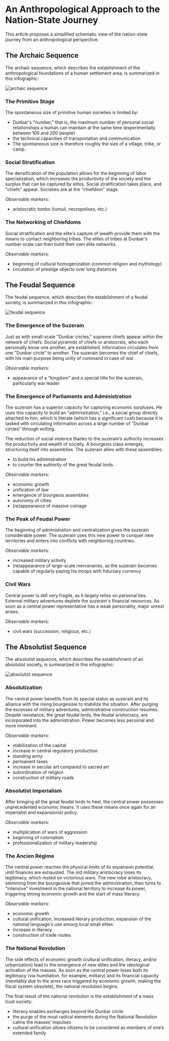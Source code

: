 # An Anthropological Approach to the Nation-State Journey

This article proposes a simplified schematic view of the nation-state journey from an anthropological perspective.

## The Archaic Sequence

The archaic sequence, which describes the establishment of the anthropological foundations of a human settlement area, is summarized in this infographic:

![archaic sequence](./images/parcours_national/sequence_archaique.jpg)

### The Primitive Stage

The spontaneous size of primitive human societies is limited by:

* Dunbar's "number," that is, the maximum number of personal social relationships a human can maintain at the same time (experimentally between 100 and 200 people)
* the technical capacities of transportation and communication
* The spontaneous size is therefore roughly the size of a village, tribe, or camp.

### Social Stratification

The densification of the population allows for the beginning of labor specialization, which increases the productivity of the society and the surplus that can be captured by elites. Social stratification takes place, and "chiefs" appear. Societies are at the "chiefdom" stage.

*Observable markers:*

* aristocratic tombs (tumuli, necropolises, etc.)

### The Networking of Chiefdoms

Social stratification and the elite's capture of wealth provide them with the means to contact neighboring tribes. The elites of tribes at Dunbar's number scale can then build their own elite networks.

*Observable markers:*

* beginning of cultural homogenization (common religion and mythology)
* circulation of prestige objects over long distances

## The Feudal Sequence

The feudal sequence, which describes the establishment of a feudal society, is summarized in this infographic:

![feudal sequence](./images/parcours_national/sequence_feodale.jpg)

### The Emergence of the Suzerain

Just as with small-scale "Dunbar circles," supreme chiefs appear within the network of chiefs. Social pyramids of chiefs or aristocrats, who each personally know one another, are established. Information circulates from one "Dunbar circle" to another. The suzerain becomes the chief of chiefs, with his main purpose being unity of command in case of war.

*Observable markers:*

* appearance of a "kingdom" and a special title for the suzerain, particularly war leader

### The Emergence of Parliaments and Administration

The suzerain has a superior capacity for capturing economic surpluses. He uses this capacity to build an "administration," i.e., a social group directly attached to him, which is literate (which has a significant cost) because it is tasked with circulating information across a large number of "Dunbar circles" through writing.

The reduction of social violence thanks to the suzerain’s authority increases the productivity and wealth of society. A bourgeois class emerges, structuring itself into assemblies. The suzerain allies with these assemblies:

* to build his administration
* to counter the authority of the great feudal lords

*Observable markers:*

* economic growth
* unification of law
* emergence of bourgeois assemblies
* autonomy of cities
* (re)appearance of massive coinage

### The Peak of Feudal Power

The beginning of administration and centralization gives the suzerain considerable power. The suzerain uses this new power to conquer new territories and enters into conflicts with neighboring countries.

*Observable markers:*

* increased military activity
* (re)appearance of large-scale mercenaries, as the suzerain becomes capable of regularly paying his troops with fiduciary currency

### Civil Wars

Central power is still very fragile, as it largely relies on personal ties. External military adventures deplete the suzerain's financial resources. As soon as a central power representative has a weak personality, major unrest arises.

*Observable markers:*

* civil wars (succession, religious, etc.)

## The Absolutist Sequence

The absolutist sequence, which describes the establishment of an absolutist society, is summarized in this infographic:

![absolutist sequence](./images/parcours_national/sequence_absolutiste.jpg)

### Absolutization

The central power benefits from its special status as suzerain and its alliance with the rising bourgeoisie to stabilize the situation. After purging the excesses of military adventures, administrative construction resumes. Despite resistance, the great feudal lords, the feudal aristocracy, are incorporated into the administration. Power becomes less personal and more imminent.

*Observable markers:*

* stabilization of the capital
* increase in central regulatory production
* standing army
* permanent taxes
* increase in secular art compared to sacred art
* subordination of religion
* construction of military roads

### Absolutist Imperialism

After bringing all the great feudal lords to heel, the central power possesses unprecedented economic means. It uses these means once again for an imperialist and expansionist policy.

*Observable markers:*

* multiplication of wars of aggression
* beginning of colonialism
* professionalization of military leadership

### The Ancien Régime

The central power reaches the physical limits of its expansion potential, until finances are exhausted. The old military aristocracy loses its legitimacy, which rested on victorious wars. The new robe aristocracy, stemming from the bourgeoisie that joined the administration, then turns to "intensive" investment in the national territory to increase its power, triggering strong economic growth and the start of mass literacy.

*Observable markers:*

* economic growth
* cultural unification, increased literary production, expansion of the national language's use among local small elites
* increase in literacy
* construction of trade routes

### The National Revolution

The side effects of economic growth (cultural unification, literacy, and/or urbanization) lead to the emergence of new elites and the ideological activation of the masses. As soon as the central power loses both its legitimacy (via humiliation, for example, military) and its financial capacity (inevitably due to the arms race triggered by economic growth, making the fiscal system obsolete), the national revolution begins.

The final result of the national revolution is the establishment of a mass trust society:

* literacy enables exchanges beyond the Dunbar circle
* the purge of the most radical elements during the National Revolution calms the masses’ impulses
* cultural unification allows citizens to be considered as members of one’s extended family
